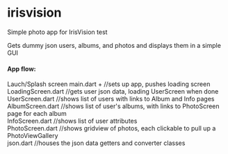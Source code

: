 # irisvision

Simple photo app for IrisVision test <br>

Gets dummy json users, albums, and photos and displays them in a simple GUI


#### App flow: <br>
Lauch/Splash screen
main.dart + //sets up app, pushes loading screen <br>
LoadingScreen.dart    //gets user json data, loading UserScreen when done <br>
UserScreen.dart       //shows list of users with links to Album and Info pages <br>
AlbumScreen.dart      //shows list of user's albums, with links to PhotoScreen page for each album <br>
InfoScreen.dart       //shows list of user attributes <br>
PhotoScreen.dart      //shows gridview of photos, each clickable to pull up a PhotoViewGallery <br>
json.dart             //houses the json data getters and converter classes <br>
